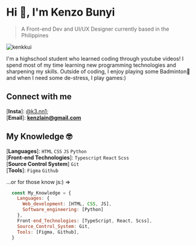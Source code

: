 
# Hi 👋, I'm Kenzo Bunyi
> A Front-end Dev and UI/UX Designer currently based in the Philippines
<p align="left"> <img src="https://komarev.com/ghpvc/?username=kenkkui&label=Profile%20views&color=e7b8ea&style=flat" alt="kenkkui" /> </p>
<p>I'm a highschool student who learned coding through youtube videos! I spend most of my time learning new programming technologies and sharpening my skills. Outside of coding, I enjoy playing some Badminton🏸 and when I need some de-stress, I play games:)</p>

## Connect with me
[**Insta**]: [@k3.nn1](https://www.instagram.com/k3.nn1/); <br/>
[**Email**]: **kenzlain@gmail.com**
<br />

## My Knowledge 🤓
[**Languages**]: ` HTML ` ` CSS ` ` JS ` ` Python ` <br />
[**Front-end Technologies**]: ` Typescript ` ` React ` `Scss` <br />
[**Source Control System**] ` Git ` <br />
[**Tools**]: ` Figma ` ` Github ` <br />

...or for those know js:) =>
```js
  const My_Knowledge = {
    Languages: {
      Web_development: [HTML, CSS, JS],
      Software_engineering: [Python]
    },
    Front-end_Technologies: [TypeScript, React, Scss],
    Source_Control_System: Git,
    Tools: [Figma, Github],
  }
```
  
  


